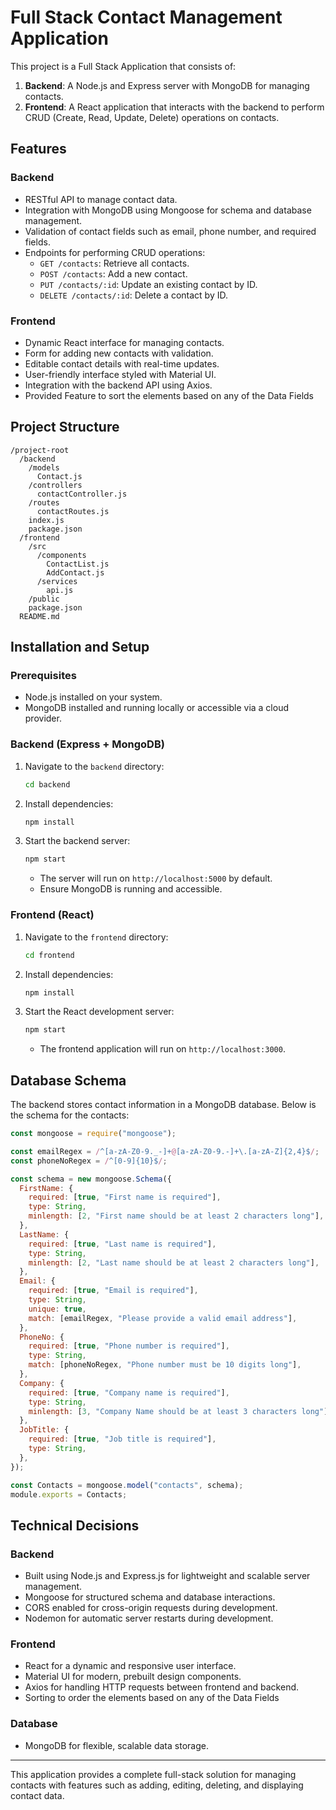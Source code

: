 
# Full Stack Contact Management Application

This project is a Full Stack Application that consists of:  
1. **Backend**: A Node.js and Express server with MongoDB for managing contacts.  
2. **Frontend**: A React application that interacts with the backend to perform CRUD (Create, Read, Update, Delete) operations on contacts.  

## Features

### Backend
- RESTful API to manage contact data.
- Integration with MongoDB using Mongoose for schema and database management.
- Validation of contact fields such as email, phone number, and required fields.
- Endpoints for performing CRUD operations:
  - `GET /contacts`: Retrieve all contacts.
  - `POST /contacts`: Add a new contact.
  - `PUT /contacts/:id`: Update an existing contact by ID.
  - `DELETE /contacts/:id`: Delete a contact by ID.

### Frontend
- Dynamic React interface for managing contacts.
- Form for adding new contacts with validation.
- Editable contact details with real-time updates.
- User-friendly interface styled with Material UI.
- Integration with the backend API using Axios.
- Provided Feature to sort the elements based on any of the Data Fields

## Project Structure

```
/project-root  
  /backend  
    /models  
      Contact.js  
    /controllers  
      contactController.js  
    /routes  
      contactRoutes.js  
    index.js  
    package.json  
  /frontend  
    /src  
      /components  
        ContactList.js  
        AddContact.js  
      /services  
        api.js  
    /public  
    package.json  
  README.md  
```

## Installation and Setup

### Prerequisites
- Node.js installed on your system.
- MongoDB installed and running locally or accessible via a cloud provider.

### Backend (Express + MongoDB)

1. Navigate to the `backend` directory:
   ```bash
   cd backend
   ```

2. Install dependencies:
   ```bash
   npm install
   ```

3. Start the backend server:
   ```bash
   npm start
   ```
   - The server will run on `http://localhost:5000` by default.
   - Ensure MongoDB is running and accessible.

### Frontend (React)

1. Navigate to the `frontend` directory:
   ```bash
   cd frontend
   ```

2. Install dependencies:
   ```bash
   npm install
   ```

3. Start the React development server:
   ```bash
   npm start
   ```
   - The frontend application will run on `http://localhost:3000`.

## Database Schema

The backend stores contact information in a MongoDB database. Below is the schema for the contacts:

```javascript
const mongoose = require("mongoose");

const emailRegex = /^[a-zA-Z0-9._-]+@[a-zA-Z0-9.-]+\.[a-zA-Z]{2,4}$/;
const phoneNoRegex = /^[0-9]{10}$/;

const schema = new mongoose.Schema({
  FirstName: {
    required: [true, "First name is required"],
    type: String,
    minlength: [2, "First name should be at least 2 characters long"],
  },
  LastName: {
    required: [true, "Last name is required"],
    type: String,
    minlength: [2, "Last name should be at least 2 characters long"],
  },
  Email: {
    required: [true, "Email is required"],
    type: String,
    unique: true,
    match: [emailRegex, "Please provide a valid email address"],
  },
  PhoneNo: {
    required: [true, "Phone number is required"],
    type: String,
    match: [phoneNoRegex, "Phone number must be 10 digits long"],
  },
  Company: {
    required: [true, "Company name is required"],
    type: String,
    minlength: [3, "Company Name should be at least 3 characters long"],
  },
  JobTitle: {
    required: [true, "Job title is required"],
    type: String,
  },
});

const Contacts = mongoose.model("contacts", schema);
module.exports = Contacts;
```

## Technical Decisions

### Backend
- Built using Node.js and Express.js for lightweight and scalable server management.
- Mongoose for structured schema and database interactions.
- CORS enabled for cross-origin requests during development.
- Nodemon for automatic server restarts during development.

### Frontend
- React for a dynamic and responsive user interface.
- Material UI for modern, prebuilt design components.
- Axios for handling HTTP requests between frontend and backend.
- Sorting to order the elements based on any of the Data Fields

### Database
- MongoDB for flexible, scalable data storage.

---

This application provides a complete full-stack solution for managing contacts with features such as adding, editing, deleting, and displaying contact data.
